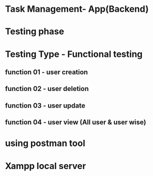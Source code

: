 # Task Management- App(Backend)
 
# Testing phase

# Testing Type - Functional testing

## function 01 - user creation
## function 02 - user deletion
## function 03 - user update
## function 04 - user view (All user & user wise)


# using postman tool
# Xampp local server
